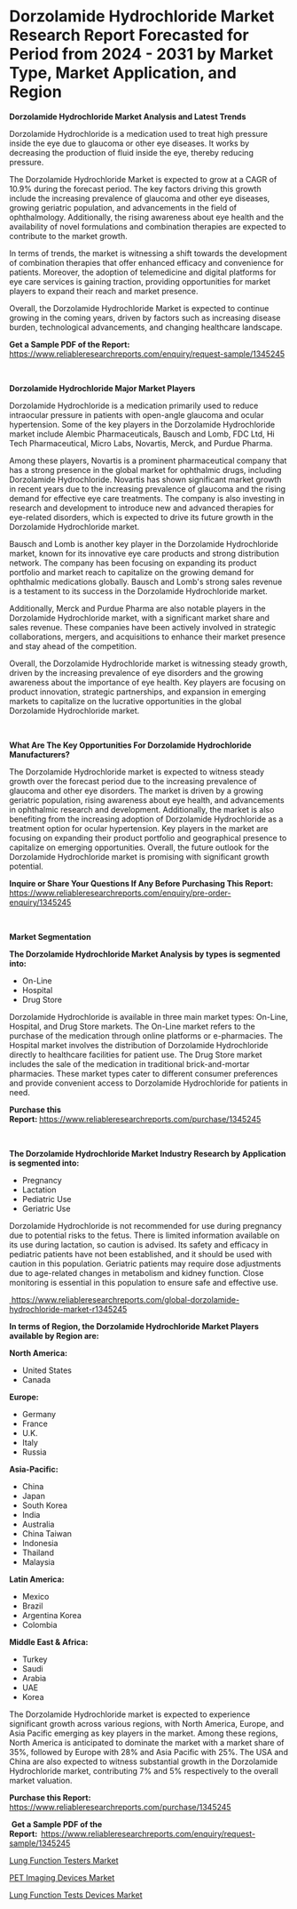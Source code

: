 <p><h1>Dorzolamide Hydrochloride Market Research Report Forecasted for Period from 2024 -  2031 by Market Type, Market Application, and Region</h1></p><p><strong>Dorzolamide Hydrochloride Market Analysis and Latest Trends</strong></p>
<p><p>Dorzolamide Hydrochloride is a medication used to treat high pressure inside the eye due to glaucoma or other eye diseases. It works by decreasing the production of fluid inside the eye, thereby reducing pressure.</p><p>The Dorzolamide Hydrochloride Market is expected to grow at a CAGR of 10.9% during the forecast period. The key factors driving this growth include the increasing prevalence of glaucoma and other eye diseases, growing geriatric population, and advancements in the field of ophthalmology. Additionally, the rising awareness about eye health and the availability of novel formulations and combination therapies are expected to contribute to the market growth.</p><p>In terms of trends, the market is witnessing a shift towards the development of combination therapies that offer enhanced efficacy and convenience for patients. Moreover, the adoption of telemedicine and digital platforms for eye care services is gaining traction, providing opportunities for market players to expand their reach and market presence.</p><p>Overall, the Dorzolamide Hydrochloride Market is expected to continue growing in the coming years, driven by factors such as increasing disease burden, technological advancements, and changing healthcare landscape.</p></p>
<p><strong>Get a Sample PDF of the Report:&nbsp;</strong> <a href="https://www.reliableresearchreports.com/enquiry/request-sample/1345245">https://www.reliableresearchreports.com/enquiry/request-sample/1345245</a></p>
<p>&nbsp;</p>
<p><strong>Dorzolamide Hydrochloride Major Market Players</strong></p>
<p><p>Dorzolamide Hydrochloride is a medication primarily used to reduce intraocular pressure in patients with open-angle glaucoma and ocular hypertension. Some of the key players in the Dorzolamide Hydrochloride market include Alembic Pharmaceuticals, Bausch and Lomb, FDC Ltd, Hi Tech Pharmaceutical, Micro Labs, Novartis, Merck, and Purdue Pharma.</p><p>Among these players, Novartis is a prominent pharmaceutical company that has a strong presence in the global market for ophthalmic drugs, including Dorzolamide Hydrochloride. Novartis has shown significant market growth in recent years due to the increasing prevalence of glaucoma and the rising demand for effective eye care treatments. The company is also investing in research and development to introduce new and advanced therapies for eye-related disorders, which is expected to drive its future growth in the Dorzolamide Hydrochloride market.</p><p>Bausch and Lomb is another key player in the Dorzolamide Hydrochloride market, known for its innovative eye care products and strong distribution network. The company has been focusing on expanding its product portfolio and market reach to capitalize on the growing demand for ophthalmic medications globally. Bausch and Lomb's strong sales revenue is a testament to its success in the Dorzolamide Hydrochloride market.</p><p>Additionally, Merck and Purdue Pharma are also notable players in the Dorzolamide Hydrochloride market, with a significant market share and sales revenue. These companies have been actively involved in strategic collaborations, mergers, and acquisitions to enhance their market presence and stay ahead of the competition.</p><p>Overall, the Dorzolamide Hydrochloride market is witnessing steady growth, driven by the increasing prevalence of eye disorders and the growing awareness about the importance of eye health. Key players are focusing on product innovation, strategic partnerships, and expansion in emerging markets to capitalize on the lucrative opportunities in the global Dorzolamide Hydrochloride market.</p></p>
<p>&nbsp;</p>
<p><strong>What Are The Key Opportunities For Dorzolamide Hydrochloride Manufacturers?</strong></p>
<p><p>The Dorzolamide Hydrochloride market is expected to witness steady growth over the forecast period due to the increasing prevalence of glaucoma and other eye disorders. The market is driven by a growing geriatric population, rising awareness about eye health, and advancements in ophthalmic research and development. Additionally, the market is also benefiting from the increasing adoption of Dorzolamide Hydrochloride as a treatment option for ocular hypertension. Key players in the market are focusing on expanding their product portfolio and geographical presence to capitalize on emerging opportunities. Overall, the future outlook for the Dorzolamide Hydrochloride market is promising with significant growth potential.</p></p>
<p><strong>Inquire or Share Your Questions If Any Before Purchasing This Report:</strong> <a href="https://www.reliableresearchreports.com/enquiry/pre-order-enquiry/1345245">https://www.reliableresearchreports.com/enquiry/pre-order-enquiry/1345245</a></p>
<p>&nbsp;</p>
<p><strong>Market Segmentation</strong></p>
<p><strong>The Dorzolamide Hydrochloride Market Analysis by types is segmented into:</strong></p>
<p><ul><li>On-Line</li><li>Hospital</li><li>Drug Store</li></ul></p>
<p><p>Dorzolamide Hydrochloride is available in three main market types: On-Line, Hospital, and Drug Store markets. The On-Line market refers to the purchase of the medication through online platforms or e-pharmacies. The Hospital market involves the distribution of Dorzolamide Hydrochloride directly to healthcare facilities for patient use. The Drug Store market includes the sale of the medication in traditional brick-and-mortar pharmacies. These market types cater to different consumer preferences and provide convenient access to Dorzolamide Hydrochloride for patients in need.</p></p>
<p><strong>Purchase this Report:&nbsp;</strong><a href="https://www.reliableresearchreports.com/purchase/1345245">https://www.reliableresearchreports.com/purchase/1345245</a></p>
<p>&nbsp;</p>
<p><strong>The Dorzolamide Hydrochloride Market Industry Research by Application is segmented into:</strong></p>
<p><ul><li>Pregnancy</li><li>Lactation</li><li>Pediatric Use</li><li>Geriatric Use</li></ul></p>
<p><p>Dorzolamide Hydrochloride is not recommended for use during pregnancy due to potential risks to the fetus. There is limited information available on its use during lactation, so caution is advised. Its safety and efficacy in pediatric patients have not been established, and it should be used with caution in this population. Geriatric patients may require dose adjustments due to age-related changes in metabolism and kidney function. Close monitoring is essential in this population to ensure safe and effective use.</p></p>
<p><a href="https://www.reliableresearchreports.com/global-dorzolamide-hydrochloride-market-r1345245">&nbsp;https://www.reliableresearchreports.com/global-dorzolamide-hydrochloride-market-r1345245</a></p>
<p><strong>In terms of Region, the Dorzolamide Hydrochloride Market Players available by Region are:</strong></p>
<p>
    <p> <strong> North America: </strong>
        <ul>
            <li>United States</li>
            <li>Canada</li>
        </ul>
        </p> 
    <p> <strong> Europe: </strong>
        <ul>
            <li>Germany</li>
            <li>France</li>
            <li>U.K.</li>
            <li>Italy</li>
            <li>Russia</li>
        </ul>
        </p> 
    <p> <strong> Asia-Pacific: </strong>
        <ul>
            <li>China</li>
            <li>Japan</li>
            <li>South Korea</li>
            <li>India</li>
            <li>Australia</li>
            <li>China Taiwan</li>
            <li>Indonesia</li>
            <li>Thailand</li>
            <li>Malaysia</li>
        </ul>
        </p> 
    <p> <strong> Latin America: </strong>
        <ul>
            <li>Mexico</li>
            <li>Brazil</li>
            <li>Argentina Korea</li>
            <li>Colombia</li>
        </ul>
        </p> 
    <p> <strong> Middle East & Africa: </strong>
        <ul>
            <li>Turkey</li>
            <li>Saudi</li>
            <li>Arabia</li>
            <li>UAE</li>
            <li>Korea</li>
        </ul>
    </p>
    </p>
<p><p>The Dorzolamide Hydrochloride market is expected to experience significant growth across various regions, with North America, Europe, and Asia Pacific emerging as key players in the market. Among these regions, North America is anticipated to dominate the market with a market share of 35%, followed by Europe with 28% and Asia Pacific with 25%. The USA and China are also expected to witness substantial growth in the Dorzolamide Hydrochloride market, contributing 7% and 5% respectively to the overall market valuation.</p></p>
<p><strong>Purchase this Report: </strong><a href="https://www.reliableresearchreports.com/purchase/1345245">https://www.reliableresearchreports.com/purchase/1345245</a></p>
<p>&nbsp;<strong>Get a Sample PDF of the Report:&nbsp;&nbsp;</strong><a href="https://www.reliableresearchreports.com/enquiry/request-sample/1345245">https://www.reliableresearchreports.com/enquiry/request-sample/1345245</a></p>
<p><strong></strong></p>
<p><p><a href="https://view.publitas.com/reportprime-1/lung-function-testers-market-report-reveals-the-latest-trends-and-growth-opportunities-of-this-market/">Lung Function Testers Market</a></p><p><a href="https://view.publitas.com/reportprime-1/pet-imaging-devices-market-the-key-to-successful-business-strategy-forecast-till-2031/">PET Imaging Devices Market</a></p><p><a href="https://view.publitas.com/reportprime-1/lung-function-tests-devices-market-report-reveals-the-latest-trends-and-growth-opportunities-of-this-market/">Lung Function Tests Devices Market</a></p></p>